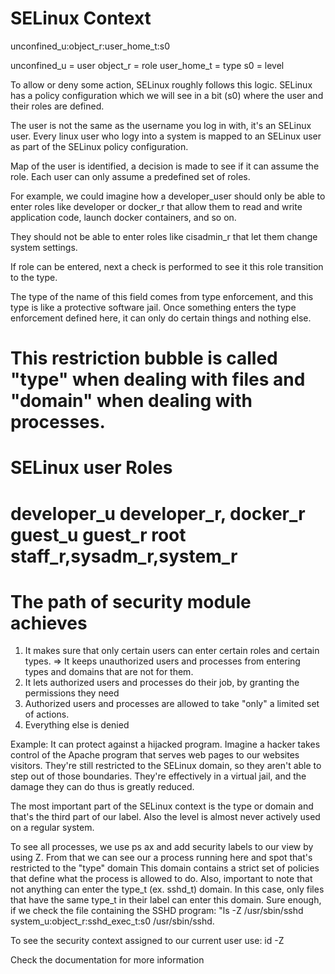 # SELinux Context

unconfined_u:object_r:user_home_t:s0

unconfined_u = user
object_r = role
user_home_t = type
s0 = level

To allow or deny some action, SELinux roughly follows this logic.
SELinux has a policy configuration which we will see in a bit (s0) where the user and their roles are defined.

The user is not the same as the username you log in with, it's an SELinux user.
Every linux user who logy into a system is mapped to an SELinux user as part of the SELinux policy configuration.

Map of the user is identified, a decision is made to see if it can assume the role.
Each user can only assume a predefined set of roles.

For example, we could imagine how a developer_user should only be able to enter roles like developer or docker_r that allow them to read and write application code, launch docker containers, and so on.

They should not be able to enter roles like cisadmin_r that let them change system settings.

If role can be entered, next a check is performed to see it this role transition to the type.

The type of the name of this field comes from type enforcement, and this type is like a protective software jail.
Once something enters the type enforcement defined here, it can only do certain things and nothing else.

This restriction bubble is called "type" when dealing with files and "domain" when dealing with processes.
=============================================
SELinux user        Roles
=============================================

developer_u         developer_r, docker_r
guest_u             guest_r
root                staff_r,sysadm_r,system_r
==============================================

# The path of security module achieves
1. It makes sure that only certain users can enter certain roles and certain types.
=> It keeps unauthorized users and processes from entering types and domains that are not for them.
2. It lets authorized users and processes do their job, by granting the permissions they need
3. Authorized users and processes are allowed to take "only" a limited set of actions.
4. Everything else is denied

Example:
It can protect against a hijacked program.
Imagine a hacker takes control of the Apache program that serves web pages to our websites visitors.
They're still restricted to the SELinux domain, so they aren't able to step out of those boundaries.
They're effectively in a virtual jail, and the damage they can do thus is greatly reduced.


The most important part of the SELinux context is the type or domain and that's the third part of our label.
Also the level is almost never actively used on a regular system.

To see all processes, we use ps ax and add security labels to our view by using Z.
From that we can see our a process running here and spot that's restricted to the "type" domain
This domain contains a strict set of policies that define what the process is allowed to do.
Also, important to note that not anything can enter the type_t (ex. sshd_t) domain.
In this case, only files that have the same type_t  in their label can enter this domain.
Sure enough, if we check the file containing the SSHD program:
"ls -Z /usr/sbin/sshd
system_u:object_r:sshd_exec_t:s0 /usr/sbin/sshd.

To see the security context assigned to our current user use:
id -Z

Check the documentation for more information